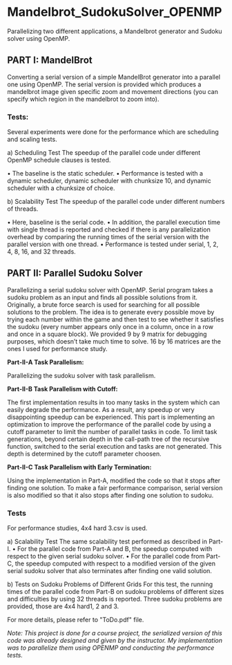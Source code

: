 # Mandelbrot_SudokuSolver_OPENMP
Parallelizing two different applications, a Mandelbrot generator and Sudoku solver using OpenMP.

## PART I: MandelBrot
  Converting a serial version of a simple MandelBrot generator into a parallel one using OpenMP. The serial version is provided which produces a mandelbrot image given specific zoom and movement directions (you can specify which region in the mandelbrot to zoom into). 

### Tests:

Several experiments were done for the performance which are scheduling and scaling tests.

a) Scheduling Test
The speedup of the parallel code under different OpenMP schedule clauses is tested.

• The baseline is the static scheduler.
• Performance is tested with a dynamic scheduler, dynamic scheduler with chunksize 10,
and dynamic scheduler with a chunksize of choice.

b) Scalability Test
The speedup of the parallel code under different numbers of threads.

• Here, baseline is the serial code.
• In addition, the parallel execution time with single thread is reported and checked if there is any parallelization overhead by comparing the running times of the serial version with the parallel version with one thread.
• Performance is tested under serial, 1, 2, 4, 8, 16, and 32 threads.

## PART II: Parallel Sudoku Solver
Parallelizing a serial sudoku solver with OpenMP. Serial program takes a sudoku problem as an input and finds all possible solutions from it. Originally, a brute
force search is used for searching for all possible solutions to the problem. The idea is to generate every possible move by trying each number within the game and then test to see whether it satisfies the sudoku (every number appears only once in a column, once in a row and once in a square block). We provided 9 by 9 matrix for debugging purposes, which doesn’t take much time to solve. 16 by 16 matrices are the ones I used for performance study.

**Part-II-A Task Parallelism:**

Parallelizing the sudoku solver with task parallelism.

**Part-II-B Task Parallelism with Cutoff:**

The first implementation results in too many tasks in the system which can easily degrade the performance. As a result, any speedup or very disappointing speedup can be experienced. This part is implementing an optimization to improve the performance of the parallel code by using a cutoff parameter to limit the number of parallel tasks in code. To limit task generations, beyond certain depth in the call-path tree of the recursive function, switched to the serial execution and tasks are not generated. This depth is determined by the cutoff parameter choosen.

**Part-II-C Task Parallelism with Early Termination:**

Using the implementation in Part-A, modified the code so that it stops after finding one solution. To make a fair performance comparison, serial version is also modified so that it also stops after finding one solution to sudoku.

### Tests
For performance studies, 4x4 hard 3.csv is used.

a) Scalability Test
The same scalability test performed as described in Part-I.
• For the parallel code from Part-A and B, the speedup computed with respect to the given serial sudoku solver.
• For the parallel code from Part-C, the speedup computed with respect to a modified version of the given serial sudoku solver that also terminates after finding one
valid solution.

b) Tests on Sudoku Problems of Different Grids
For this test, the running times of the parallel code from Part-B on sudoku problems of different sizes and difficulties by using 32 threads is reported. Three sudoku problems are provided, those are 4x4 hard1, 2 and 3.


For more details, please refer to "ToDo.pdf" file.

*Note: This project is done for a course project, the serialized version of this code was already designed and given by the instructor. My implementation was to parallelize them using OPENMP and conducting the performance tests.*
